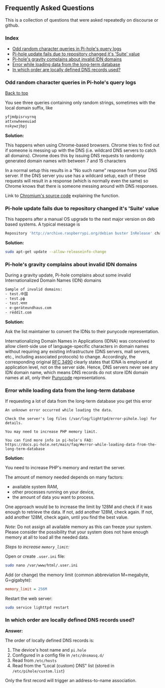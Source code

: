 ## Frequently Asked Questions

This is a collection of questions that were asked repeatedly on discourse or github.

### Index

- [Odd random character queries in Pi-hole's query logs](#odd-random-character-queries-in-pi-holes-query-logs)
- [Pi-hole update fails due to repository changed it's 'Suite' value](#pi-hole-update-fails-due-to-repository-changed-its-suite-value)
- [Pi-hole's gravity complains about invalid IDN domains](#pi-holes-gravity-complains-about-invalid-idn-domains)
- [Error while loading data from the long-term database](#error-while-loading-data-from-the-long-term-database)
- [In which order are locally defined DNS records used?](#in-which-order-are-locally-defined-dns-records-used)

### Odd random character queries in Pi-hole's query logs
[Back to top](#index)

You see three queries containing only random strings, sometimes with the local domain suffix, like

```bash
yfjmdpisrvyrnq
attxnwheeeuiad
nskywzjbpj
```

**Solution:**

This happens when using Chrome-based browsers. Chrome tries to find out if someone is messing up with the DNS (i.e. wildcard DNS servers to catch all domains). Chrome does this by issuing DNS requests to randomly generated domain names with between 7 and 15 characters

In a normal setup this results in a “No such name” response from your DNS server. If the DNS server you use has a wildcard setup, each of these requests will result in a response (which is normally even the same) so Chrome knows that there is someone messing around with DNS responses.

Link to [Chromium's source code](https://chromium.googlesource.com/chromium/src/+/refs/heads/main/chrome/browser/intranet_redirect_detector.cc#132) explaining the function.

### Pi-hole update fails due to repository changed it's 'Suite' value

This happens after a manual OS upgrade to the next major version on deb based systems. A typical message is

```bash
Repository 'http://archive.raspberrypi.org/debian buster InRelease' changed its 'Suite' value from 'stable' to 'oldstable'
```

**Solution:**

```bash
sudo apt-get update --allow-releaseinfo-change
```

### Pi-hole's gravity complains about invalid IDN domains

During a gravity update, Pi-hole complains about some invalid Internationalized Domain Names (IDN) domains

```bash
Sample of invalid domains:
- test.中国
- test.рф
- test.भारत
- e-geräteundhaus.com
- rëddït.com
```

**Solution:**

Ask the list maintainer to convert the IDNs to their punycode representation.

Internationalizing Domain Names in Applications (IDNA) was conceived to allow client-side use of language-specific characters in domain names without requiring any existing infrastructure (DNS servers, mall servers, etc., including associated protocols) to change. Accordingly, the corresponding original [RFC 3490](https://tools.ietf.org/html/rfc3490) clearly states that IDNA is employed at application level, not on the server side.
Hence, DNS servers never see any IDN domain name, which means DNS records do not store IDN domain names at all, only their [Punycode](https://en.wikipedia.org/wiki/Punycode)  representations.

### Error while loading data from the long-term database

If requesting a lot of data from the long-term database you get this error

```code
An unknown error occurred while loading the data.

Check the server's log files (/var/log/lighttpd/error-pihole.log) for details.

You may need to increase PHP memory limit.

You can find more info in pi-hole's FAQ:
https://docs.pi-hole.net/main/faq/#error-while-loading-data-from-the-long-term-database
```

**Solution:**

You need to increase PHP's memory and restart the server.

The amount of memory needed depends on many factors:

- available system RAM,
- other processes running on your device,
- the amount of data you want to process.

One approach would be to increase the limit by 128M and check if it was enough to retrieve the data.
If not, add another 128M, check again. If not, add another 128M, check again, until you find the best value.

_Note:_
Do not assign all available memory as this can freeze your system.
Please consider the possibility that your system does not have enough memory at all to load all the needed data.

_Steps to increase `memory_limit`:_

Open or create `.user.ini` file:

```bash
sudo nano /var/www/html/.user.ini
```

Add (or change) the memory limit (common abbreviation M=megabyte, G=gigabyte):

```ini
memory_limit = 256M
```

Restart the web server:

```bash
sudo service lighttpd restart
```

### In which order are locally defined DNS records used?

**Answer:**

The order of locally defined DNS records is:

1. The device's host name and `pi.hole`
2. Configured in a config file in `/etc/dnsmasq.d/`
3. Read from `/etc/hosts`
4. Read from the "Local (custom) DNS" list (stored in `/etc/pihole/custom.list`)

Only the first record will trigger an address-to-name association.
